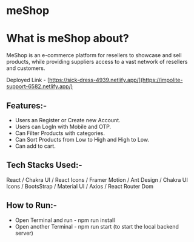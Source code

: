 # meShop

# What is meShop about?

MeShop is an e-commerce platform for resellers to showcase and sell products, while providing suppliers access to a vast network of resellers and customers.

Deployed Link - [https://sick-dress-4939.netlify.app/](https://impolite-support-6582.netlify.app/)

## Features:-

- Users an Register or Create new Account.
- Users can LogIn with Mobile and OTP.
- Can Filter Products with categories.
- Can Sort Products from Low to High and High to Low.
- Can add to cart.

## Tech Stacks Used:-

React / Chakra UI / React Icons / Framer Motion / Ant Design / Chakra UI Icons / BootsStrap / Material UI / Axios / React Router Dom

## How to Run:-

- Open Terminal and run - npm run install
- Open another Terminal - npm run start (to start the local backend server)




